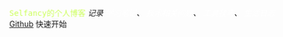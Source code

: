 <!-- ![color](#f0f0f0) -->

<div class="site-banner">
  <div class="site-banner-bg" style="background-color: #181818;">
    <ul class="wrapper">
          <div class="sun"><div class="star"></div>
          </div>
          <div class="mercury">
            <div class="planet"><div class="shadow"></div>
            </div>
          </div>
          <div class="venus">
            <div class="planet"><div class="shadow"></div>
            </div>
          </div>
          <div class="earth">
            <div class="planet"><div class="shadow"></div></div>
          </div>
          <div class="mars">
            <div class="planet"><div class="shadow"></div></div>
          </div>
          <div class="jupiter">
            <div class="planet"><div class="shadow"></div></div>
          </div>
        </ul>
  </div>
  <div class="site-banner-main">
    <div class="site-zfj">
      <!--<i class="layui-icon" style="color: #FBDAC7; color: rgba(255,255,255,.5);">&#xe600;</i>-->
    </div>
    <div class="site-desc site-desc-anim">
      <span style="color: #fff;font-family: Consolas, Monaco, 'Andale Mono', 'Ubuntu Mono', monospace;"><span style="color:#CDFF5D;">Selfancy的个人博客</span></span>
      <cite>记录
        <span style="color:#fff;">学习笔记</span>、
        <span style="color:#fff;">技术相关问题</span>、
        <span style="color:#fff;">工具技巧</span>、
        <span style="color:#fff;">生活日志</span>
        </cite>
    </div>
    <div class="site-download">
      <a href="https://github.com/selfancy" class="site-down" target="_blank">Github</a>
      <a onclick="showMainContent()" class="site-down" target="_blank">快速开始</a> 
    </div>
  </div>
</div>